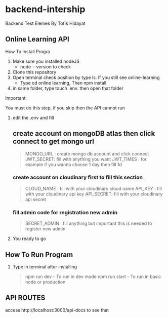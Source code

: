 # backend-intership

Backend Test Elemes By Tofik Hidayat

## Online Learning API

How To Install Progra

1. Make sure you installed nodeJS
   - node --version to check
2. Clone this repository
3. Open terminal check position by type ls. If you still see online-learning
   - Type cd online learning, Then npm install
4. in same folder, type touch .env. then open that folder

> [!IMPORTANT]
> You must do this step, if you skip then the API cannot run

1. edit the .env and fill

   ## create account on mongoDB atlas then click connect to get mongo url

   > MONGO_URL : create mongo db account and click connect
   > JWT_SECRET: fill with anything you want
   > JWT_TIMES : for example if you wanna choose 1 day then fill 1d

   ### create account on cloudinary first to fill this section

   > CLOUD_NAME : fill with your cloudinary cloud name
   > API_KEY : fill with your cloudinary api key
   > API_SECRET: fill with your cloudinary api secret

   ### fill admin code for registration new admin

   > SECRET_ADMIN : fill anything but important this is needed to register new admin

2. You ready to go

## How To Run Program

1. Type in terminal after installing
   > npm run dev - To run in dev mode
   > npm run start - To run in basic node or production

## API ROUTES

access http://localhost:3000/api-docs to see that
